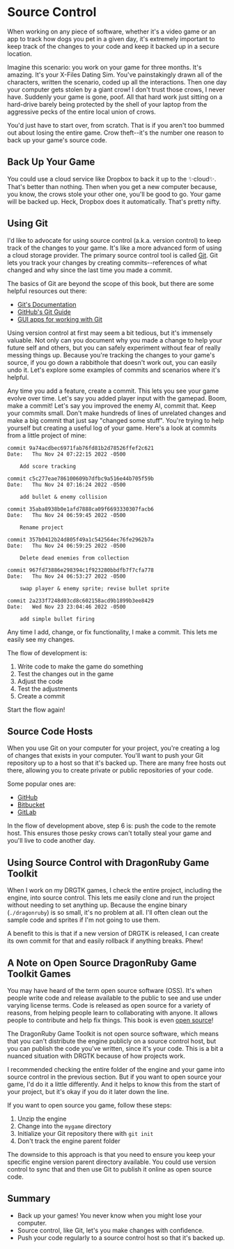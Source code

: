 # Source Control

When working on any piece of software, whether it's a video game or an app to track how dogs you pet in a given day, it's extremely important to keep track of the changes to your code and keep it backed up in a secure location.

Imagine this scenario: you work on your game for three months. It's amazing. It's your X-Files Dating Sim. You've painstakingly drawn all of the characters, written the scenario, coded up all the interactions. Then one day your computer gets stolen by a giant crow! I don't trust those crows, I never have. Suddenly your game is gone, poof. All that hard work just sitting on a hard-drive barely being protected by the shell of your laptop from the aggressive pecks of the entire local union of crows.

You'd just have to start over, from scratch. That is if you aren't too bummed out about losing the entire game. Crow theft--it's the number one reason to back up your game's source code.

## Back Up Your Game

You could use a cloud service like Dropbox to back it up to the ✨cloud✨. That's better than nothing. Then when you get a new computer because, you know, the crows stole your other one, you'll be good to go. Your game will be backed up. Heck, Dropbox does it automatically. That's pretty nifty.

## Using Git

I'd like to advocate for using source control (a.k.a. version control) to keep track of the changes to your game. It's like a more advanced form of using a cloud storage provider. The primary source control tool is called [Git](https://git-scm.com/). Git lets you track your changes by creating commits--references of what changed and why since the last time you made a commit.

The basics of Git are beyond the scope of this book, but there are some helpful resources out there:

- [Git's Documentation](https://git-scm.com/doc)
- [GitHub's Git Guide](https://github.com/git-guides)
- [GUI apps for working with Git](https://git-scm.com/downloads/guis)

Using version control at first may seem a bit tedious, but it's immensely valuable. Not only can you document why you made a change to help your future self and others, but you can safely experiment without fear of really messing things up. Because you're tracking the changes to your game's source, if you go down a rabbithole that doesn't work out, you can easily undo it. Let's explore some examples of commits and scenarios where it's helpful.

Any time you add a feature, create a commit. This lets you see your game evolve over time. Let's say you added player input with the gamepad. Boom, make a commit! Let's say you improved the enemy AI, commit that. Keep your commits small. Don't make hundreds of lines of unrelated changes and make a big commit that just say "changed some stuff". You're trying to help yourself but creating a useful log of your game. Here's a look at commits from a little project of mine:


``` console
commit 9a74acdbec6971fab76fd81b2d78526ffef2c621
Date:   Thu Nov 24 07:22:15 2022 -0500

    Add score tracking

commit c5c277eae786100609b7dfbc9a516e44b705f59b
Date:   Thu Nov 24 07:16:24 2022 -0500

    add bullet & enemy collision

commit 35aba8938b0e1afd7888ca09f6693330307facb6
Date:   Thu Nov 24 06:59:45 2022 -0500

    Rename project

commit 357b0412b24d805f49a1c542564ec76fe2962b7a
Date:   Thu Nov 24 06:59:25 2022 -0500

    Delete dead enemies from collection

commit 967fd73886e298394c1f923280bbdfb7f7cfa778
Date:   Thu Nov 24 06:53:27 2022 -0500

    swap player & enemy sprite; revise bullet sprite

commit 2a233f7248d03cd8c602158acd9b1899b3ee8429
Date:   Wed Nov 23 23:04:46 2022 -0500

    add simple bullet firing
```

Any time I add, change, or fix functionality, I make a commit. This lets me easily see my changes.

The flow of development is:

1. Write code to make the game do something
2. Test the changes out in the game
3. Adjust the code
4. Test the adjustments
5. Create a commit

Start the flow again!

## Source Code Hosts

When you use Git on your computer for your project, you're creating a log of changes that exists in your computer. You'll want to push your Git repository up to a host so that it's backed up. There are many free hosts out there, allowing you to create private or public repositories of your code. 

Some popular ones are:

- [GitHub](https://github.com)
- [Bitbucket](https://bitbucket.org/)
- [GitLab](https://about.gitlab.com/)


In the flow of development above, step 6 is: push the code to the remote host. This ensures those pesky crows can't totally steal your game and you'll live to code another day.

## Using Source Control with DragonRuby Game Toolkit

When I work on my DRGTK games, I check the entire project, including the engine, into source control. This lets me easily clone and run the project without needing to set anything up. Because the engine binary (`./dragonruby`) is so small, it's no problem at all. I'll often clean out the sample code and sprites if I'm not going to use them.

A benefit to this is that if a new version of DRGTK is released, I can create its own commit for that and easily rollback if anything breaks. Phew!

## A Note on Open Source DragonRuby Game Toolkit Games

You may have heard of the term open source software (OSS). It's when people write code and release available to the public to see and use under varying license terms. Code is released as open source for a variety of reasons, from helping people learn to collaborating with anyone. It allows people to contribute and help fix things. This book is even [open source](https://github.com/DragonRidersUnite/book)!

The DragonRuby Game Toolkit is not open source software, which means that you can't distribute the engine publicly on a source control host, but you can publish the code you've written, since it's your code. This is a bit a nuanced situation with DRGTK because of how projects work.

I recommended checking the entire folder of the engine and your game into source control in the previous section. But if you want to open source your game, I'd do it a little differently. And it helps to know this from the start of your project, but it's okay if you do it later down the line.

If you want to open source you game, follow these steps:

1. Unzip the engine
2. Change into the `mygame` directory
3. Initialize your Git repository there with `git init`
4. Don't track the engine parent folder

The downside to this approach is that you need to ensure you keep your specific engine version parent directory available. You could use version control to sync that and then use Git to publish it online as open source code.

## Summary

- Back up your games! You never know when you might lose your computer.
- Source control, like Git, let's you make changes with confidence.
- Push your code regularly to a source control host so that it's backed up.
